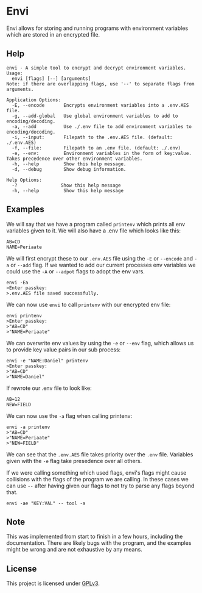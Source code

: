 # Envi
Envi allows for storing and running programs with environment variables which are stored in an encrypted file.

## Help
```
envi - A simple tool to encrypt and decrypt environment variables.
Usage:
  envi [flags] [--] [arguments]
Note: if there are overlapping flags, use '--' to separate flags from arguments.

Application Options:
  -E, --encode       Encrypts environment variables into a .env.AES file.
  -g, --add-global   Use global environment variables to add to encoding/decoding.
  -a, --add          Use ./.env file to add environment variables to encoding/decoding.
  -i, --input:       Filepath to the .env.AES file. (default: ./.env.AES)
  -f, --file:        Filepath to an .env file. (default: ./.env)
  -e, --env:         Environment variables in the form of key:value. Takes precedence over other environment variables.
  -h, --help         Show this help message.
  -d, --debug        Show debug information.

Help Options:
  -?                Show this help message
  -h, --help         Show this help message
```

## Examples
We will say that we have a program called `printenv` which prints all env variables given to it. We will also have a .env file which looks like this:
```
AB=CD
NAME=Periaate
```

We will first encrypt these to our `.env.AES` file using the `-E` or `--encode` and `-a` or `--add` flag. If we wanted to add our current processes env variables we could use the `-A` or `--adpot` flags to adopt the env vars.
```
envi -Ea
>Enter passkey:
>.env.AES file saved successfully.
```

We can now use `envi` to call `printenv` with our encrypted env file:
```
envi printenv
>Enter passkey:
>"AB=CD"
>"NAME=Periaate"
```

We can overwrite env values by using the `-e` or `--env` flag, which allows us to provide key value pairs in our sub process:
```
envi -e "NAME:Daniel" printenv
>Enter passkey:
>"AB=CD"
>"NAME=Daniel"
```

If rewrote our .env file to look like:
```
AB=12
NEW=FIELD
```

We can now use the `-a` flag when calling printenv:
```
envi -a printenv
>"AB=CD"
>"NAME=Periaate"
>"NEW=FIELD"
```

We can see that the `.env.AES` file takes priority over the `.env` file. Variables given with the `-e` flag take presedence over all others.


If we were calling something which used flags, envi's flags might cause collisions with the flags of the program we are calling. In these cases we can use `--` after having given our flags to not try to parse any flags beyond that.
```
envi -ae "KEY:VAL" -- tool -a
```


## Note
This was implemented from start to finish in a few hours, including the documentation. There are likely bugs with the program, and the examples might be wrong and are not exhaustive by any means.

## License
This project is licensed under [GPLv3](./LICENSE).